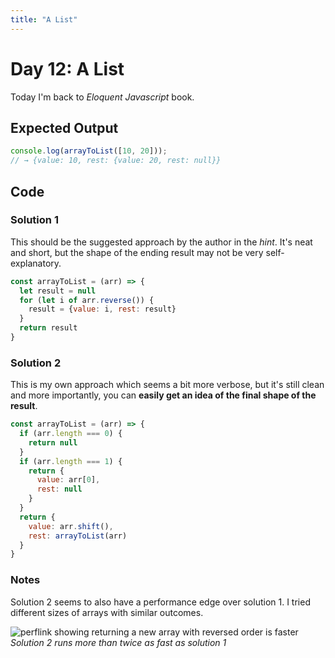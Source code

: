 ```yaml
---
title: "A List"
---
```


# Day 12: A List

Today I'm back to *Eloquent Javascript* book.

## Expected Output

```js
console.log(arrayToList([10, 20]));
// → {value: 10, rest: {value: 20, rest: null}}
```

## Code

### Solution 1

This should be the suggested approach by the author in the *hint*. It's neat and short, but the shape of the ending result may not be very self-explanatory.

```js
const arrayToList = (arr) => {
  let result = null
  for (let i of arr.reverse()) {
    result = {value: i, rest: result}
  }
  return result
}
```

### Solution 2

This is my own approach which seems a bit more verbose, but it's still clean and more importantly, you can **easily get an idea of the final shape of the result**.

```js
const arrayToList = (arr) => {
  if (arr.length === 0) {
    return null
  }
  if (arr.length === 1) {
    return {
      value: arr[0],
      rest: null
    }
  }
  return {
    value: arr.shift(),
    rest: arrayToList(arr)
  }
}
```

### Notes

Solution 2 seems to also have a performance edge over solution 1. I tried different sizes of arrays with similar outcomes.

![perflink showing returning a new array with reversed order is faster](/images/day12-perflink.png)
*Solution 2 runs more than twice as fast as solution 1*
